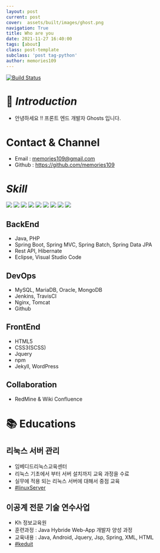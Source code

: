 ```yaml
---
layout: post
current: post
cover:  assets/built/images/ghost.png
navigation: True
title: Who are you
date: 2021-11-27 16:40:00
tags: [about]
class: post-template
subclass: 'post tag-python'
author: memories109
---
```


[![Build Status](https://travis-ci.org/joemccann/dillinger.svg?branch=master)](https://travis-ci.org/joemccann/dillinger)
# 🤔 _Introduction_
* 안녕하세요 !! 프론트 엔드 개발자 Ghosts 입니다. 

# Contact & Channel
 - Email : memories109@gmail.com
 - Github : https://github.com/memories109

# _Skill_
<p>
<img src="https://img.shields.io/badge/HTML5-E34F26?style=flat-square&logo=HTML5&logoColor=white"/>
<img src="https://img.shields.io/badge/CSS3-1572B6?style=flat-square&logo=CSS3&logoColor=white"/>
<img src="https://img.shields.io/badge/JavaScript-F7DF1E?style=flat-square&logo=JavaScript&logoColor=white"/></a>
<img src="https://img.shields.io/badge/Java-F7DF1E?style=flat-square&logo=Java&logoColor=red"/>
<img src="https://img.shields.io/badge/Node.js-339933?style=flat-square&logo=Node.js&logoColor=white"/>
<img src="https://img.shields.io/badge/MongoDB-47A248?style=flat-square&logo=MongoDB&logoColor=white"/>
<img src="https://img.shields.io/badge/MySQL-4479A1?style=flat-square&logo=MySQL&logoColor=white"/> 
<img src="https://img.shields.io/badge/Oracle-4479A1?style=flat-square&logo=Oracle&logoColor=white"/>
<img src="https://img.shields.io/badge/Amazon AWS-232F3E?style=flat-square&logo=Amazon%20AWS&logoColor=white"/>
</p>

## BackEnd
 - Java, PHP
 - Spring Boot, Spring MVC, Spring Batch, Spring Data JPA
 - Rest API, Hibernate
 - Eclipse, Visual Studio Code
  
## DevOps
 - MySQL, MariaDB, Oracle, MongoDB
 - Jenkins, TravisCI
 - Nginx, Tomcat
 - Github
 
## FrontEnd
 - HTML5
 - CSS3(SCSS)
 - Jquery
 - npm
 - Jekyll, WordPress
  
## Collaboration
 - RedMine & Wiki Confluence


# 📚 Educations
## 리눅스 서버 관리 
 - 임베디드리눅스교육센터
 - 리눅스 기초에서 부터 서버 설치까지 교육 과정을 수료
 - 실무에 적용 되는 리눅스 서버에 대해서 중점 교육
 - [#linuxServer](https://www.inflearn.com/courses/it-programming)

## 이공계 전문 기술 연수사업
 - Kh 정보교육원
 - 훈련과정 : Java Hybride Web-App 개발자 양성 과정
 - 교육내용 : Java, Android, Jquery, Jsp, Spring, XML, HTML
 - [#keduit](http://www.keduit.com/?gclid=CjwKCAiAv_KMBhAzEiwAs-rX1DSozMyYyeK1drAI8qimlamHdfCTnyFSypg1DIICaXeQN_cv3LHoSxoCLOEQAvD_BwE)